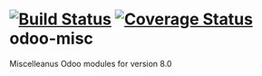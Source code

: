 [![Build Status](https://travis-ci.org/hhgabelgaard/odoo-misc.svg?branch=master)](https://travis-ci.org/hhgabelgaard/odoo-misc)
[![Coverage Status](https://coveralls.io/repos/hhgabelgaard/odoo-misc/badge.png)](https://coveralls.io/r/hhgabelgaard/odoo-misc)
odoo-misc
=========

Miscelleanus Odoo modules for version 8.0
